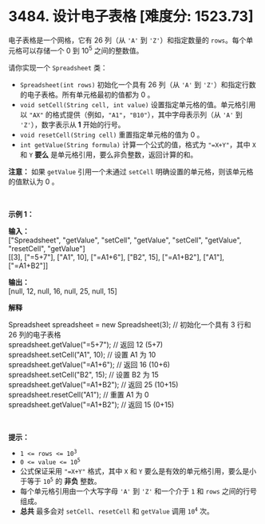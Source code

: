 # 3484. 设计电子表格 [难度分: 1523.73]

<p>电子表格是一个网格，它有 26 列（从 <code>'A'</code> 到 <code>'Z'</code>）和指定数量的 <code>rows</code>。每个单元格可以存储一个 0 到 10<sup>5</sup>&nbsp;之间的整数值。</p>

<p>请你实现一个&nbsp;<code>Spreadsheet</code> 类：</p>

<ul>
	<li><code>Spreadsheet(int rows)</code> 初始化一个具有 26 列（从 <code>'A'</code> 到 <code>'Z'</code>）和指定行数的电子表格。所有单元格最初的值都为 0 。</li>
	<li><code>void setCell(String cell, int value)</code> 设置指定单元格的值。单元格引用以 <code>"AX"</code> 的格式提供（例如，<code>"A1"</code>，<code>"B10"</code>），其中字母表示列（从 <code>'A'</code> 到 <code>'Z'</code>），数字表示从<strong>&nbsp;</strong><strong>1</strong>&nbsp;开始的行号。</li>
	<li><code>void resetCell(String cell)</code> 重置指定单元格的值为 0 。</li>
	<li><code>int getValue(String formula)</code> 计算一个公式的值，格式为 <code>"=X+Y"</code>，其中 <code>X</code> 和 <code>Y</code>&nbsp;<strong>要么</strong> 是单元格引用，要么非负整数，返回计算的和。</li>
</ul>

<p><strong>注意：</strong> 如果 <code>getValue</code> 引用一个未通过 <code>setCell</code> 明确设置的单元格，则该单元格的值默认为 0 。</p>

<p>&nbsp;</p>

<p><strong class="example">示例 1：</strong></p>

<div class="example-block">
<p><strong>输入：</strong><br />
<span class="example-io">["Spreadsheet", "getValue", "setCell", "getValue", "setCell", "getValue", "resetCell", "getValue"]<br />
[[3], ["=5+7"], ["A1", 10], ["=A1+6"], ["B2", 15], ["=A1+B2"], ["A1"], ["=A1+B2"]]</span></p>

<p><strong>输出：</strong><br />
<span class="example-io">[null, 12, null, 16, null, 25, null, 15] </span></p>

<p><strong>解释</strong></p>
Spreadsheet spreadsheet = new Spreadsheet(3); // 初始化一个具有 3 行和 26 列的电子表格<br data-end="321" data-start="318" />
spreadsheet.getValue("=5+7"); // 返回 12 (5+7)<br data-end="373" data-start="370" />
spreadsheet.setCell("A1", 10); // 设置 A1 为 10<br data-end="423" data-start="420" />
spreadsheet.getValue("=A1+6"); // 返回 16 (10+6)<br data-end="477" data-start="474" />
spreadsheet.setCell("B2", 15); // 设置 B2 为 15<br data-end="527" data-start="524" />
spreadsheet.getValue("=A1+B2"); // 返回 25 (10+15)<br data-end="583" data-start="580" />
spreadsheet.resetCell("A1"); // 重置 A1 为 0<br data-end="634" data-start="631" />
spreadsheet.getValue("=A1+B2"); // 返回 15 (0+15)</div>

<p>&nbsp;</p>

<p><strong>提示：</strong></p>

<ul>
	<li><code>1 &lt;= rows &lt;= 10<sup>3</sup></code></li>
	<li><code>0 &lt;= value &lt;= 10<sup>5</sup></code></li>
	<li>公式保证采用 <code>"=X+Y"</code> 格式，其中 <code>X</code> 和 <code>Y</code> 要么是有效的单元格引用，要么是小于等于 <code>10<sup>5</sup></code> 的 <strong>非负</strong> 整数。</li>
	<li>每个单元格引用由一个大写字母 <code>'A'</code> 到 <code>'Z'</code> 和一个介于 <code>1</code> 和 <code>rows</code> 之间的行号组成。</li>
	<li><strong>总共</strong> 最多会对 <code>setCell</code>、<code>resetCell</code> 和 <code>getValue</code> 调用 <code>10<sup>4</sup></code> 次。</li>
</ul>
